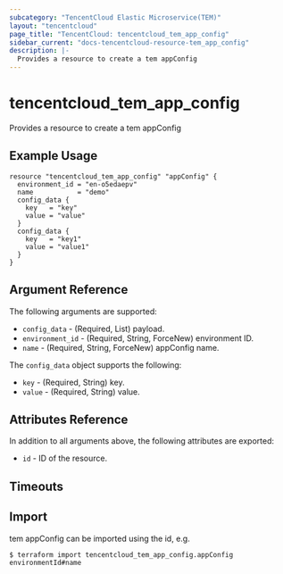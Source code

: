 ```yaml
---
subcategory: "TencentCloud Elastic Microservice(TEM)"
layout: "tencentcloud"
page_title: "TencentCloud: tencentcloud_tem_app_config"
sidebar_current: "docs-tencentcloud-resource-tem_app_config"
description: |-
  Provides a resource to create a tem appConfig
---
```


# tencentcloud_tem_app_config

Provides a resource to create a tem appConfig

## Example Usage

```hcl
resource "tencentcloud_tem_app_config" "appConfig" {
  environment_id = "en-o5edaepv"
  name           = "demo"
  config_data {
    key   = "key"
    value = "value"
  }
  config_data {
    key   = "key1"
    value = "value1"
  }
}
```

## Argument Reference

The following arguments are supported:

* `config_data` - (Required, List) payload.
* `environment_id` - (Required, String, ForceNew) environment ID.
* `name` - (Required, String, ForceNew) appConfig name.

The `config_data` object supports the following:

* `key` - (Required, String) key.
* `value` - (Required, String) value.

## Attributes Reference

In addition to all arguments above, the following attributes are exported:

* `id` - ID of the resource.



## Timeouts

<no value>


## Import

tem appConfig can be imported using the id, e.g.
```
$ terraform import tencentcloud_tem_app_config.appConfig environmentId#name
```

